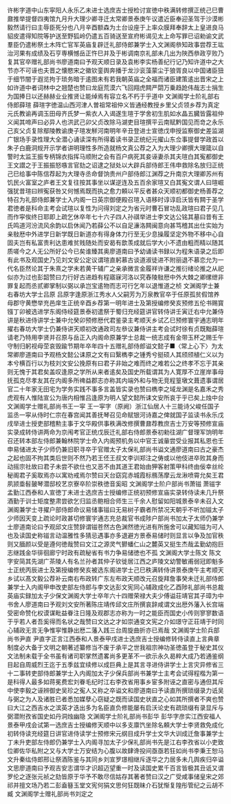 <!-- { "loadSidebar": true } -->
许彬字道中山东寜阳人永乐乙未进士选庶吉士授检讨宣徳中秩满转修撰正统己巳曹鼐推举提督四夷馆九月升大理少卿寻迁太常卿景泰庚午议遣近臣奉迎圣驾于沙漠彬毅然请行曰主辱臣死分也八月辛酉额森为土台设座于上率众膜拜奉辞太上皇进良马貂皮遣得知院等护送至野狐岭仍遣五百骑送至宣府彬谒见太上命写罪已诏勑谕文武羣臣仍遣彬祭土木阵亡官军英庙复辟迁礼部侍郎兼学士入文渊阁叅知政事尝荐王竑治河果有成绩及石亨専横憾岳正忤巳并及于彬调南京礼部未几出为陜西叅政亨败乃复其官卒赠礼部尚书廖道南曰予观天顺日录及袁彬李实杨善纪行记乃知许道中之大节亦不可诬也夫晋之懐愍宋之徽钦銮舆奔播于龙沙衮藻蒙尘于狼胥良以中国诸臣狃于细节闇于遐览拘于琐务暗于逺图未有若我朝英庙之全福而诸臣建策逺出晋宋之上如许道中者词林中之翘楚也赞曰龙庭荒漠六飞回翔虎闗严閟万乗趋跄伟哉志士捐生为国捧日以还赫赫业业推贤让能绰焉有容立名不朽于乎道中
文渊阁学士阶礼部右侍郎薛瑄
薛瑄字徳温山西河津人曽祖常祖仲义皆通经教授乡里父贞领乡荐为真定元氏教谕再调玉田母齐氏梦一紫衣人入谒遂生瑄于学舍初生肌如水晶五臓皆露祖仲义闻其啼声曰必异人也洪武己卯父贞改除马湖吏目瑄撰平云南赋黔国见而竒之永乐己亥父贞复除鄢陵教谕庚子瑄发觧河南明年辛丑登进士宣徳戊申授监察御史差监湖广银场手录性理大全潜心诵读深有所得着读书录正统纪元擢山东佥事提督学政首以朱子白鹿洞规开示学者讲明理性多所造就杨文真公荐之入为大理少卿撰大理箴以自警时太监王振专柄锦衣指挥马顺附之会有百户病死其妾诬妻杀其夫瑄白其寃都御史王文譛之于王振振怒嗾言官劾之诏逮之狱处以大辟兵部侍郎王伟申救除名放归正统己巳给事中陈信荐起为大理寺丞命督饷贵州户部侍郎江渊荐之升南京大理卿苏州有饥民火富室之庐者王文复往按其事坐以谋逆连及五百余家瑄又白其寃文谓人曰瑄崛强犹昔瑄曰辨寃获咎又何憾焉既而执之愈力頼以平反者甚众天顺初都御史杨善荐之特召为礼部侍郎兼学士入内阁一日英宗御便殿召瑄入语移时谆谆启沃皆有闗于圣学君徳者是科命主考会试瑄以复性为问得刘定之为省元时曹石冒功乱政瑄曰君子见几而作寜俟终日耶即上疏乞休卒年七十六子四人孙祺举进士李文达公铭其墓曰昔有王氏鸣道河汾流风余韵以启休闻乃若薛公不以自足濓洛闗闽意向甚笃稽其出仕实始为亲敡厯中外进学日新学既日新道亦有得身体力行至无少息操履坚定外物不移中心自固夫岂有私富贵利达患难贫贱随处而安曷有歆羡成就后学大小不遗由粗而精以随其质嗟今之人无公所好公今已矣谁臻其奥廖道南曰予幼诵读书録以为程朱语录之后即有此书及观国史乃见刘文安公定议谓瑄直躬慕古谈道淑徒进不附丽退不慕恋允为一代名臣然论其于朱熹之学未若黄干辅广之亲承微言金履祥许谦之推衍绪论推之从祀似亦为过也彭韶赞曰力行好古进趋有程寤寐河洛以究舂陵敡厯中外大棘之卿缧绁非罪复起而丞贰卿掌制以弼以承岂宝逺物而志可行乞年以退惟道之桢
文渊阁学士兼右春坊大学士吕原
吕原字逢原浙江秀水人父嗣芳为万泉教官卒于任原孤贫假馆养母郡守黄懋举充邑庠生正统辛酉乡荐第一明年进士及第授编修癸亥预修五伦书赐寳镪丁卯被选进学东阁侍经筵景泰初遣祭于蜀归充经筵讲官转侍讲壬寅迁右中允兼侍讲是秋进侍讲学士兼中允癸卯预修厯代君鉴录主考顺天乡试乙巳预修寰宇通志明年擢右春坊大学士仍兼侍讲天顺初改通政司左叅议兼侍讲主考会试时徐有贞既黜薛瑄请老乃特用李贤并召原与岳正入内阁命原兼学士总裁一统志成有金带玉杯之赐壬午守制归躬视母茔哀毁踰节期年卒年四十五赠礼部侍郎谥文懿子■〈常上心下〉为太常卿廖道南曰予观杨文懿公诔原之文有曰繄檇李之锺秀兮挺硕人其颀颀植仁义以为本兮横百行以为枝刘文安公挽原有曰君子非始之难而终之难若公之终孝不忘于其亲则无愧于其君矣盖叹逢原之学所从来者逺矣及国史所载谓其为人寛厚不立崖岸事母抚孤克尽孝友其在内阁多所禆益郡志亦称其内端外和与物无竞程篁墩文葺遗事谓居官二十年家无田宅为学务实践不事多言盖皆实录也赞曰檇李之域龙渊是名嘉禾之秀虎观有人惟陆宣公为唐内相惟吕逢原为明人望文懿所诔文安所哀于乎已矣上烛中台
文渊阁学士赠礼部尚书王一寜
王一寜字（原阙）浙江仙居人十三能诗父峻任国子监丞一寜从侍时仁宗在春宫闻其善抚琴召见命赋银河诗嘉之俾就国子监读书永乐戊戌举进士授吏部稽勲主事于文华殿供事秩满改修撰曹鼐荐教庶吉士万安等预修宣庙实录成转侍讲两命为京闱考官正统戊辰迁礼部右侍郎景泰初勑往湖广督理军饷明年召还转本部左侍郎兼翰林院学士命入内阁预机务以中官王诚軰尝受业报其私恩也壬申易储进太子少师仍兼旧职寻卒于官赠太子太保礼部尚书谥文通廖道南曰古之豪杰之起也固不拘其类后世则不然乃若王伾王叔文李训郑注之俦或以他伎进卒败其身而动摇宗社故曰君子未尝不欲仕也又恶不由其道王君始由狎客射策甲科终由佞幸丝纶秘阁君子奚取焉亦以寓劝戒焉尔赞曰天台窈窕赤城霞标鴈荡摩云龙湫喷霄允矣王君夙颕埀髫皷琴潜邸校艺京寮卒阶崇秩徳音奚昭
文渊阁学士阶户部尚书萧镃
萧镃字孟勤江西泰和人宣徳丁未进士选庶吉士授编修正统初预修宣庙实录转侍读未几升祭酒勤于训士矩度整肃尝欲乞归监丞鲍相合师生三千余人慰留如阳城景泰辛未召入文渊阁兼学士寻擢户部侍郎命议易储事镃曰无易树子霸者所禁况天朝乎不听加镃太子少师因天变上疏论时政甚切修寰宇通志充总裁官书成陟户部尚书加太子太师仍兼学士廖道南论曰予观邱文庄赞辞谓镃苍然古色渊然徳光进有所施舍可以藏知镃为可人也及读国史称镃言动温雅性多猜忌遇事亦多退避方景泰易储时则显言以争及加官秩则又腼颜以受是遵何徳哉赞曰文江之源灵气鬰蟠仁山之麓英又挺生杰哉孟勤幼抱巨志继践金华徘徊廊宁时政有疏秘省有书力争易储徳也不孤
文渊阁大学士陈文
陈文字安简其先湖广茶陵人有名兰孙者其仲子钦徙居江西之庐陵文幼警敏甫弱冠即魁多士正统丙辰进士及第授编修癸亥被选东阁进学士己巳秩满转侍讲景泰庚午主考顺天乡试以髙文毅公荐补云南右布政转广东左布政天顺改元召旋拜詹事癸未迁礼部侍郎兼学士入内阁甲申改吏部左侍郎与李文达彭文宪同心辅政成化乙酉陟礼部尚书总裁英庙实録加太子少保文渊阁大学士卒年六十四赠荣禄大夫少傅谥荘靖官其子璋为中书舍人廖道南曰予观刘文安所著陈庄靖传邱文庄所撰哀辞咸谓文出厯外藩入长宫端受密命赞化权谟谋毗益眷注日隆及观郡志亦称为一时之能臣而国史小传则寥寥数语于乎若人者吾奚得而名状之哉赞曰文达之才如崇通变文宪之介如璟守正荘靖于时同心辅政无言无争惟寜惟静出厯二藩入践三台周旋曲折亦已焉哉
文渊阁学士阶兵部尚书尹直
尹直字正言江西泰和人景泰甲戌进士选庶吉士授编修转侍读直上言典章制度必大备于文明之朝著述纂修当不废于承平之世我祖宗神功圣徳虽登于秘史其仪文法制未载于全书虽有诸司职掌然遗畧尚多更革不一欲示永久曷粹大成乃若通鉴纲目起自周威烈王迄于五季兹宜续修以成巨典上是其言寻进侍讲学士上言灾异修省三十二事转吏部侍郎兼学士入内阁加太子少保兵部尚书兼学士主考会试得程楷为第一是科得人最多如蒋冕费宏刘眷毛纪时江右李孜省用事乡宦多附诬之直密与通但其斥中使李毅之诬辨御史吴珍之寃人又称之卒谥文和廖道南曰予读直所撰琐缀录力诋吴与弼之为人及诸胜已者悉加媒孽心窃疑之既而读国史状直之心如其所撰者不爽也赞曰大江之西吉水之滨英才迭出多为名臣直负修能屡有启沃论史有疏琐缀有录显斥与弼潜附孜省国史如丹洞烛幽隐
文渊阁学士阶礼部尚书彭华
彭华字彦实江西安福人景泰甲戌会试第一选庶吉士授编修天顺中以多支廪饩坐除名頼大学士李贤救免成化初转侍读充经筵日讲官进侍读学士预修宋元纲目成升学士文华大训成迁詹事兼学士丁未升吏部左侍郎仍兼学士入内阁寻加太子少保礼部尚书先是江右李孜省以小吏致位卿佐华私附之又与大学士万安结为心腹以故肆谗投间亟亟若狂如尚书李秉王恕马文升秦纮侍郎邢让祭酒陈鉴与其同乡刘宣罗璟相继斥逐华之力居多未几舆疾归卒谥文思廖道南曰予观吉安志谓华才识超迈望重一时及读国史累千百言皆极其丑诋又谓罗伦之逐张元祯之劾皆原于华予不敢尽信姑存其著者赞曰汉之广受咸事储皇宋之郊祁并擅文场乃若二彭盍簮玉堂文宪何狷文思何狂既昧介石犹惭复隍彤管纪之云胡不臧
文渊阁学士赠礼部尚书刘定之
